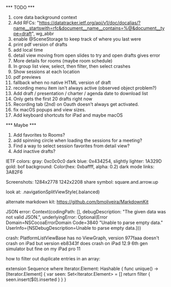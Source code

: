 *** TODO ***

1. core data background context
2. Add RFCs: "https://datatracker.ietf.org/api/v1/doc/docalias/?name__startswith=rfc&document__name__contains=%@&document__type=draft", wg_abbr
3. enable @SceneStorage to keep track of where you last were
4. print pdf version of drafts
5. add local time
6. detail view moving from open slides to try and open drafts gives error
7. More details for rooms (maybe room schedule)
8. In group list view, select, then filter, then select crashes
9. Show sessions at each location
10. pdf previews
11. fallback when no native HTML version of draft
12. recording menu item isn't always active (observed object problem?)
13. Add draft / presentation / charter / agenda date to download list
14. Only gets the first 20 drafts right now
15. Recording tab (2nd) on Oauth doesn't always get activated.
16. fix macOS popups and view sizes.
17. Add keyboard shortcuts for iPad and maybe macOS

*** Maybe ***

1. Add favorites to Rooms?
2. add spinning circle when loading the sessions for a meeting?
3. Find a way to select session favorites from detail view?
4. Add inactive drafts?


IETF colors:
	gray: 0xc0c0c0
	dark blue: 0x434254, slightly lighter: 1A329D
	gold: 
	bof background: Color(hex: 0xbaffff, alpha: 0.2)
	dark mode links: 3A82F6

Screenshots:
	1284x2778
	1242x2208
share symbol: square.and.arrow.up

look at: .navigationSplitViewStyle(.balanced)

alternate markdown kit:
https://github.com/bmoliveira/MarkdownKit

JSON error:
Context(codingPath: [], debugDescription: "The given data was not valid JSON.", underlyingError: Optional(Error Domain=NSCocoaErrorDomain Code=3840 "Unable to parse empty data." UserInfo={NSDebugDescription=Unable to parse empty data.}))


crash: PlatformListViewBase has no ViewGraph, version 977faaa doesn't crash on iPad but version eb8343f does crash on iPad 12.9 6th gen simulator but fine on my iPad pro 11 

how to filter out duplicate entries in an array:

extension Sequence where Iterator.Element: Hashable {
    func unique() -> [Iterator.Element] {
        var seen: Set<Iterator.Element> = []
        return filter { seen.insert($0).inserted }
    }
}

